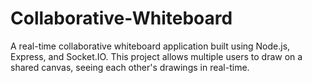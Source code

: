 # Collaborative-Whiteboard
A real-time collaborative whiteboard application built using Node.js, Express, and Socket.IO. This project allows multiple users to draw on a shared canvas, seeing each other's drawings in real-time.
